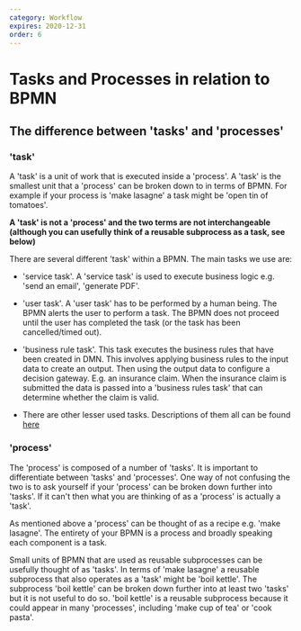```yaml
---
category: Workflow
expires: 2020-12-31
order: 6
---
```


# Tasks and Processes in relation to BPMN

## The difference between 'tasks' and 'processes'

### 'task'

A 'task' is a unit of work that is executed inside a 'process'. A 'task' is the smallest unit that a 'process' can be broken down to in terms of BPMN. For example if your process is 'make lasagne' a task might be 'open tin of tomatoes'.

**A 'task' is not a 'process' and the two terms are not interchangeable (although you can usefully think of a reusable subprocess as a task, see below)**

There are several different 'task' within a BPMN. The main tasks we use are:

* 'service task'. A 'service task' is used to execute business logic e.g. 'send an email', 'generate PDF'.

* 'user task'. A 'user task' has to be performed by a human being. The BPMN alerts the user to perform a task. The BPMN does not proceed until the user has completed the task (or the task has been cancelled/timed out).  

* 'business rule task'. This task executes the business rules that have been created in DMN. This involves applying business rules to the input data to create an output. Then using the output data to configure a decision gateway. E.g. an insurance claim. When the insurance claim is submitted the data is passed into a 'business rules task' that can determine whether the claim is valid.

* There are other lesser used tasks. Descriptions of them all can be found [here](https://docs.camunda.org/manual/latest/reference/bpmn20/)


### 'process'

The 'process' is composed of a number of 'tasks'. It is important to differentiate between 'tasks' and 'processes'. One way of not confusing the two is to ask yourself if your 'process' can be broken down further into 'tasks'. If it can't then what you are thinking of as a 'process' is actually a 'task'.

As mentioned above a 'process' can be thought of as a recipe e.g. 'make lasagne'. The entirety of your BPMN is a process and broadly speaking each component is a task.

Small units of BPMN that are used as reusable subprocesses can be usefully thought of as 'tasks'. In terms of 'make lasagne' a reusable subprocess that also operates as a 'task' might be 'boil kettle'. The subprocess 'boil kettle' can be broken down further into at least two 'tasks' but it is not useful to do so. 'boil kettle' is a reusable subprocess because it could appear in many 'processes', including 'make cup of tea' or 'cook pasta'.
